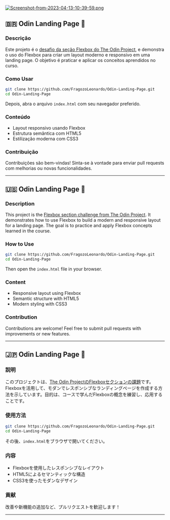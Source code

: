 [![Screenshot-from-2023-04-13-10-39-59.png](https://i.postimg.cc/zvt1p08W/Screenshot-from-2023-04-13-10-39-59.png)](https://postimg.cc/2LZJSdq8)

## 🇧🇷 Odin Landing Page 🧩

### Descrição

Este projeto é o [desafio da seção Flexbox do The Odin Project](https://www.theodinproject.com/lessons/foundations-landing-page), e demonstra o uso do Flexbox para criar um layout moderno e responsivo em uma landing page. O objetivo é praticar e aplicar os conceitos aprendidos no curso.

### Como Usar

```bash
git clone https://github.com/FragozoLeonardo/Odin-Landing-Page.git
cd Odin-Landing-Page
```

Depois, abra o arquivo `index.html` com seu navegador preferido.

### Conteúdo

- Layout responsivo usando Flexbox  
- Estrutura semântica com HTML5  
- Estilização moderna com CSS3

### Contribuição

Contribuições são bem-vindas! Sinta-se à vontade para enviar pull requests com melhorias ou novas funcionalidades.

---

## 🇺🇸 Odin Landing Page 🧩

### Description

This project is the [Flexbox section challenge from The Odin Project](https://www.theodinproject.com/lessons/foundations-landing-page). It demonstrates how to use Flexbox to build a modern and responsive layout for a landing page. The goal is to practice and apply Flexbox concepts learned in the course.

### How to Use

```bash
git clone https://github.com/FragozoLeonardo/Odin-Landing-Page.git
cd Odin-Landing-Page
```

Then open the `index.html` file in your browser.

### Content

- Responsive layout using Flexbox  
- Semantic structure with HTML5  
- Modern styling with CSS3

### Contribution

Contributions are welcome! Feel free to submit pull requests with improvements or new features.

---

## 🇯🇵 Odin Landing Page 🧩

### 説明

このプロジェクトは、[The Odin ProjectのFlexboxセクションの課題](https://www.theodinproject.com/lessons/foundations-landing-page)です。Flexboxを活用して、モダンでレスポンシブなランディングページを作成する方法を示しています。目的は、コースで学んだFlexboxの概念を練習し、応用することです。

### 使用方法

```bash
git clone https://github.com/FragozoLeonardo/Odin-Landing-Page.git
cd Odin-Landing-Page
```

その後、`index.html`をブラウザで開いてください。

### 内容

- Flexboxを使用したレスポンシブなレイアウト  
- HTML5によるセマンティックな構造  
- CSS3を使ったモダンなデザイン

### 貢献

改善や新機能の追加など、プルリクエストを歓迎します！

---
